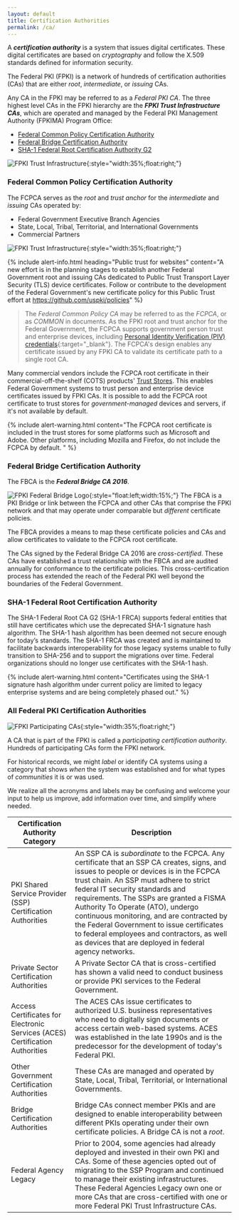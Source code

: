 ```yaml
---
layout: default
title: Certification Authorities
permalink: /ca/
---
```


A **_certification authority_** is a system that issues digital certificates. These digital certificates are based on _cryptography_ and follow the X.509 standards defined for information security.

The Federal PKI (FPKI) is a network of hundreds of certification authorities (CAs) that are either _root_, _intermediate_, or _issuing_ CAs.

Any CA in the FPKI may be referred to as a _Federal PKI CA_. The three highest level CAs in the FPKI hierarchy are the **_FPKI Trust Infrastructure CAs_**, which are operated and managed by the Federal PKI Management Authority (FPKIMA) Program Office:

* [Federal Common Policy Certification Authority](#federal-common-policy-certification-authority)
* [Federal Bridge Certification Authority](#federal-bridge-certification-authority)
* [SHA-1 Federal Root Certification Authority G2](#sha-1-federal-root-certification-authority)


![FPKI Trust Infrastructure]({{site.baseurl}}/img/fpki_trust_cas.png){:style="width:35%;float:right;"}


### Federal Common Policy Certification Authority

The FCPCA serves as the _root_ and _trust anchor_ for the _intermediate_ and _issuing_ CAs operated by:  

- Federal Government Executive Branch Agencies  
- State, Local, Tribal, Territorial, and International Governments  
- Commercial Partners 


![FPKI Trust Infrastructure]({{site.baseurl}}/img/fpki_trust_cas.png){:style="width:35%;float:right;"}


{% include alert-info.html heading="Public trust for websites" content="A new effort is in the planning stages to establish another Federal Government root and issuing CAs dedicated to Public Trust Transport Layer Security (TLS) device certificates. Follow or contribute to the development of the Federal Government's new certificate policy for this Public Trust effort at https://github.com/uspki/policies" %}



<!--- ![Example of COMMON Serving as the Trust Anchor]({{site.baseurl}}/img/fcpca-chainV5.png){:style="width:40%;float:right;"}
*Example of COMMON as the Trust Anchor*{:style="float:right;clear:both;font-size:14px;text-align:center;margin:20px 0 0 0;width:40%;"} --->


>The _Federal Common Policy CA_ may be referred to as the _FCPCA_, or as _COMMON_ in documents. As the FPKI root and trust anchor for the Federal Government, the FCPCA supports government person trust and enterprise devices, including [Personal Identity Verification (PIV) credentials](https://piv.idmanagement.gov/#what-is-piv){:target="_blank"}. The FCPCA's design enables any certificate issued by any FPKI CA to validate its certificate path to a single root CA.

Many commercial vendors include the FCPCA root certificate in their commercial-off-the-shelf (COTS) products' [Trust Stores](../truststores/). This enables Federal Government systems to trust person and enterprise device certificates issued by FPKI CAs. It is possible to add the FCPCA root certificate to trust stores for _government-managed_ devices and servers, if it's not available by default.

{% include alert-warning.html content="The FCPCA root certificate is included in the trust stores for some platforms such as Microsoft and Adobe. Other platforms, including Mozilla and Firefox, do not include the FCPCA by default. " %}

### Federal Bridge Certification Authority

The FBCA is the _**Federal Bridge CA 2016**_.

![FPKI Federal Bridge Logo]({{site.baseurl}}/img/fbca-logo.png){:style="float:left;width:15%;"}
The FBCA is a PKI Bridge or link between the FCPCA and other CAs that comprise the FPKI network and that may operate under comparable but _different_ certificate policies.  

The FBCA provides a means to map these certificate policies and CAs and allow certificates to validate to the FCPCA root certificate.

<!--- ![Example of the FBCA Certification Path]({{site.baseurl}}/img/fbca-chainV2.png){:style="width:40%;float:right;"}
*Example of a FBCA Certification Path*{:style="float:right;clear:both;font-size:14px;text-align:center;margin:20px 0 0 0;width:40%;"} -->

The CAs signed by the Federal Bridge CA 2016 are _cross-certified_. These CAs have established a trust relationship with the FBCA and are audited annually for conformance to the certificate policies. This cross-certification process has extended the reach of the Federal PKI well beyond the boundaries of the Federal Government.

### SHA-1 Federal Root Certification Authority

The SHA-1 Federal Root CA G2 (SHA-1 FRCA) supports federal entities that still have certificates which use the deprecated SHA-1 signature hash algorithm. The SHA-1 hash algorithm has been deemed not secure enough for today’s standards. The SHA-1 FRCA was created and is maintained to facilitate backwards interoperability for those legacy systems unable to fully transition to SHA-256 and to support the migrations over time. Federal organizations should no longer use certificates with the SHA-1 hash.  

{% include alert-warning.html content="Certificates using the SHA-1 signature hash algorithm under current policy are limited to legacy enterprise systems and are being completely phased out." %}

### All Federal PKI Certification Authorities

![FPKI Participating CAs]({{site.baseurl}}/img/participatingCAsV3.png){:style="width:35%;float:right;"}

A CA that is part of the FPKI is called a _participating certification authority_.  Hundreds of participating CAs form the FPKI network.<!--We say in 2nd para at top: "The Federal PKI is a network of hundreds of certification authorities (CAs)" (redundant idea).-->  

For historical records, we might _label_ or identify CA systems using a category that shows _when_ the system was established and for what types of _communities_ it is or was used.  

We realize all the acronyms and labels may be confusing and welcome your input to help us improve, add information over time, and simplify where needed. 

|**Certification Authority Category**|**Description**|
|-----------|---------------|
| PKI Shared Service Provider (SSP) Certification Authorities | An SSP CA is *subordinate* to the FCPCA.  Any certificate that an SSP CA creates, signs, and issues to people or devices is in the FCPCA trust chain. An SSP must adhere to strict federal IT security standards and requirements.  The SSPs are granted a FISMA Authority To Operate (ATO), undergo continuous monitoring, and are contracted by the Federal Government to issue certificates to federal employees and contractors, as well as devices that are deployed in federal agency networks. |
| Private Sector Certification Authorities | A Private Sector CA that is cross-certified has shown a valid need to conduct business or provide PKI services to the Federal Government. |
| Access Certificates for Electronic Services (ACES) Certification Authorities | The ACES CAs issue certificates to authorized U.S. business representatives who need to digitally sign documents or access certain web-based systems.  ACES was established in the late 1990s and is the predecessor for the development of today's Federal PKI. |
| Other Government Certification Authorities | These CAs are managed and operated by State, Local, Tribal, Territorial, or International Governments. |
| Bridge Certification Authorities | Bridge CAs connect member PKIs and are designed to enable interoperability between different PKIs operating under their own certificate policies. A Bridge CA is not a _root_. |
| Federal Agency Legacy | Prior to 2004, some agencies had already deployed and invested in their own PKI and CAs. Some of these agencies opted out of migrating to the SSP Program and continued to manage their existing infrastructures. These Federal Agencies Legacy own one or more CAs that are cross-certified with one or more Federal PKI Trust Infrastructure CAs.|
